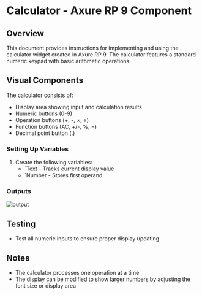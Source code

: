 # Calculator  - Axure RP 9 Component

## Overview
This document provides instructions for implementing and using the calculator widget created in Axure RP 9. The calculator features a standard numeric keypad with basic arithmetic operations.

## Visual Components
The calculator consists of:
- Display area showing input and calculation results
- Numeric buttons (0-9)
- Operation buttons (+, -, ×, ÷)
- Function buttons (AC, +/-, %, =)
- Decimal point button (.)


### Setting Up Variables
1. Create the following variables:
   - `Text - Tracks current display value
   - `Number - Stores first operand
  
### Outputs

![output](https://github.com/user-attachments/assets/afdf2092-d79e-4f23-97fe-b74e58d624cf)

## Testing
- Test all numeric inputs to ensure proper display updating

## Notes
- The calculator processes one operation at a time
- The display can be modified to show larger numbers by adjusting the font size or display area
